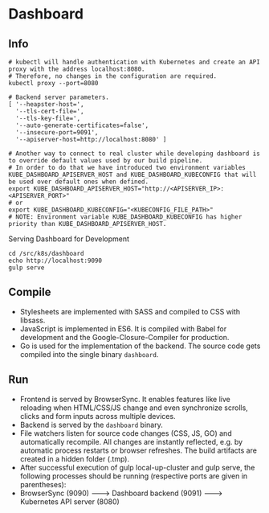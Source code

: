 # Dashboard

## Info

```
# kubectl will handle authentication with Kubernetes and create an API proxy with the address localhost:8080.
# Therefore, no changes in the configuration are required.
kubectl proxy --port=8080
```

```
# Backend server parameters.
[ '--heapster-host=',
  '--tls-cert-file=',
  '--tls-key-file=',
  '--auto-generate-certificates=false',
  '--insecure-port=9091',
  '--apiserver-host=http://localhost:8080' ]
```

```
# Another way to connect to real cluster while developing dashboard is to override default values used by our build pipeline.
# In order to do that we have introduced two environment variables KUBE_DASHBOARD_APISERVER_HOST and KUBE_DASHBOARD_KUBECONFIG that will be used over default ones when defined.
export KUBE_DASHBOARD_APISERVER_HOST="http://<APISERVER_IP>:<APISERVER_PORT>"
# or
export KUBE_DASHBOARD_KUBECONFIG="<KUBECONFIG_FILE_PATH>"
# NOTE: Environment variable KUBE_DASHBOARD_KUBECONFIG has higher priority than KUBE_DASHBOARD_APISERVER_HOST.
```

Serving Dashboard for Development

```
cd /src/k8s/dashboard
echo http://localhost:9090
gulp serve
```

## Compile

+ Stylesheets are implemented with SASS and compiled to CSS with libsass.
+ JavaScript is implemented in ES6. It is compiled with Babel for development and the Google-Closure-Compiler for production.
+ Go is used for the implementation of the backend. The source code gets compiled into the single binary `dashboard`.

## Run

+ Frontend is served by BrowserSync. It enables features like live reloading when HTML/CSS/JS change and even synchronize scrolls, clicks and form inputs across multiple devices.
+ Backend is served by the `dashboard` binary.
+ File watchers listen for source code changes (CSS, JS, GO) and automatically recompile. All changes are instantly reflected, e.g. by automatic process restarts or browser refreshes. The build artifacts are created in a hidden folder (.tmp).
+ After successful execution of gulp local-up-cluster and gulp serve, the following processes should be running (respective ports are given in parentheses):
 + BrowserSync (9090) ---> Dashboard backend (9091) ---> Kubernetes API server (8080)
